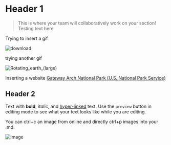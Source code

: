 # Header 1

> This is where your team will collaboratively work on your section! Testing text here

Trying to insert a gif


![download](https://user-images.githubusercontent.com/52007089/194340770-b9425c2a-9dd9-4f67-8d95-e180c7a69b76.jpg)

trying another gif

![Rotating_earth_(large)](https://user-images.githubusercontent.com/52007089/194341212-d90a4afb-23d4-4c03-92d0-af51471f1c66.gif)


Inserting a website
[Gateway Arch National Park (U.S. National Park Service)](https://www.nps.gov/jeff/index.htm)


## Header 2
Text with **bold**, _italic_, and [hyper-linked](https://ww2.amstat.org/meetings/wsds/2022/index.cfm) text. Use the `preview` button in editing mode to see what your text looks like while you are editing. 

You can ctrl+c an image from online and directly ctrl+p images into your .md. 

![image](https://user-images.githubusercontent.com/75965120/193682607-ecd7c869-8da9-427f-a127-246768618126.png)

